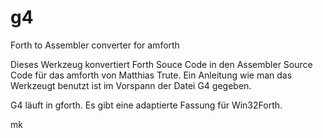 # g4
Forth to Assembler converter for amforth 

Dieses Werkzeug konvertiert Forth Souce Code in den Assembler Source Code für das amforth von Matthias Trute.
Ein Anleitung wie man das Werkzeugt benutzt ist im Vorspann der Datei G4 gegeben.

G4 läuft in gforth. Es gibt eine adaptierte Fassung für Win32Forth.

mk
